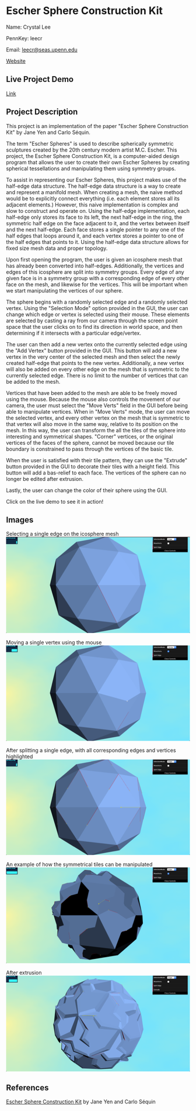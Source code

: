 # Escher Sphere Construction Kit
Name: Crystal Lee

PennKey: leecr

Email: leecr@seas.upenn.edu

[Website](www.crystaljlee.com)

## Live Project Demo
[Link](https://leecr97.github.io/escher-sphere/)

## Project Description
This project is an implementation of the paper "Escher Sphere Construction Kit" by Jane Yen and Carlo Séquin.

The term "Escher Spheres" is used to describe spherically symmetric sculptures created by the 20th century modern artist M.C. Escher. This project, the Escher Sphere Construction Kit, is a computer-aided design program that allows the user to create their own Escher Spheres by creating spherical tessellations and manipulating them using symmetry groups.

To assist in representing our Escher Spheres, this project makes use of the half-edge data structure. The half-edge data structure is a way to create and represent a manifold mesh. When creating a mesh, the naive method would be to explicitly connect everything (i.e. each element stores all its adjacent elements.) However, this naive implementation is complex and slow to construct and operate on. Using the half-edge implementation, each half-edge only stores its face to its left, the next half-edge in the ring, the symmetric half edge on the face adjacent to it, and the vertex between itself and the next half-edge. Each face stores a single pointer to any one of the half edges that loops around it, and each vertex stores a pointer to one of the half edges that points to it. Using the half-edge data structure allows for fixed size mesh data and proper topology.

Upon first opening the program, the user is given an icosphere mesh that has already been converted into half-edges. Additionally, the vertices and edges of this icosphere are split into symmetry groups. Every edge of any given face is in a symmetry group with a corresponding edge of every other face on the mesh, and likewise for the vertices. This will be important when we start manipulating the vertices of our sphere.

The sphere begins with a randomly selected edge and a randomly selected vertex. Using the "Selection Mode" option provided in the GUI, the user can change which edge or vertex is selected using their mouse. These elements are selected by casting a ray from our camera through the screen point space that the user clicks on to find its direction in world space, and then determining if it intersects with a particular edge/vertex.

The user can then add a new vertex onto the currently selected edge using the "Add Vertex" button provided in the GUI. This button will add a new vertex in the very center of the selected mesh and then select the newly created half-edge that points to the new vertex. Additionally, a new vertex will also be added on every other edge on the mesh that is symmetric to the currently selected edge. There is no limit to the number of vertices that can be added to the mesh.

Vertices that have been added to the mesh are able to be freely moved using the mouse. Because the mouse also controls the movement of our camera, the user must select the "Move Verts" field in the GUI before being able to manipulate vertices. When in "Move Verts" mode, the user can move the selected vertex, and every other vertex on the mesh that is symmetric to that vertex will also move in the same way, relative to its position on the mesh. In this way, the user can transform the all the tiles of the sphere into interesting and symmetrical shapes. "Corner" vertices, or the original vertices of the faces of the sphere, cannot be moved because our tile boundary is constrained to pass through the vertices of the basic tile.

When the user is satisfied with their tile pattern, they can use the "Extrude" button provided in the GUI to decorate their tiles with a height field. This button will add a bas-relief to each face. The vertices of the sphere can no longer be edited after extrusion.

Lastly, the user can change the color of their sphere using the GUI.

Click on the live demo to see it in action!

## Images
Selecting a single edge on the icosphere mesh
![](images/progress1.png)

Moving a single vertex using the mouse
![](images/progress2.png)

After splitting a single edge, with all corresponding edges and vertices highlighted
![](images/progress3.png)

An example of how the symmetrical tiles can be manipulated
![](images/progress4.png)

After extrusion
![](images/progress5.png)

## References
[Escher Sphere Construction Kit](https://github.com/leecr97/escher-sphere/blob/master/EscherSphere.pdf) by Jane Yen and Carlo Séquin